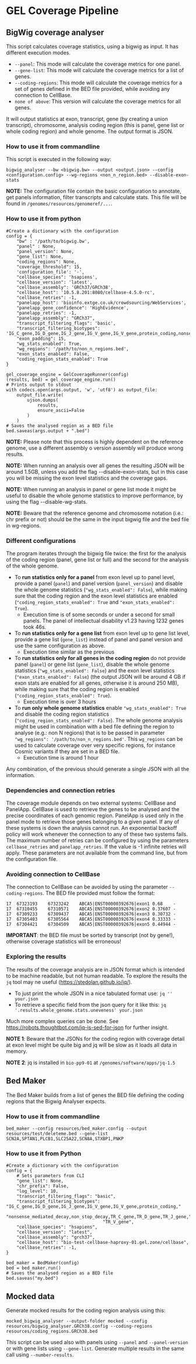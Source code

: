 # GEL Coverage Pipeline

## BigWig coverage analyser

This script calculates coverage statistics, using a bigwig as input. It has different execution modes.
   * `--panel`: This mode will calculate the coverage metrics for one panel.
   * `--gene-list`: This mode will calculate the coverage metrics for a list of genes.
   * `--coding-regions`: This mode will calculate the coverage metrics for a set of genes defined in the BED file provided, while avoiding any connection to CellBase.
   * `none of above`: This version will calculate the coverage metrics for all genes.

It will output statistics at exon, transcript, gene (by creating a union transcript), chromosome, analysis coding region
(this is panel, gene list or whole coding region) and whole genome. The output format is JSON.

### How to use it from commandline

This script is executed in the following way:

```
bigwig_analyser --bw <bigwig.bw> --output <output.json> --config <configuration.config> --wg-regions <non_n_region.bed> --disable-exon-stats
```

**NOTE:** The configuration file contain the basic configuration to annotate, get panels information, filter transcripts and calculate stats.
This file will be found in `/genomes/resources/genomeref/...`.


### How to use it from python


```
#Create a dictionary with the configuration
config = {
    "bw" : '/path/to/bigwig.bw',
    "panel" : None,
    "panel_version": None,
    "gene_list": None,
    "coding_regions": None,
    "coverage_threshold": 15,
    'configuration_file': '-',
    "cellbase_species": 'hsapiens',
    "cellbase_version": 'latest',
    "cellbase_assembly": 'GRCh37/GRCh38',
    "cellbase_host": '10.5.8.201:8080/cellbase-4.5.0-rc',
    "cellbase_retries": -1,
    "panelapp_host": 'bioinfo.extge.co.uk/crowdsourcing/WebServices',
    "panelapp_gene_confidence": 'HighEvidence',
    "panelapp_retries": -1,
    "panelapp_assembly": "GRCh37",
    "transcript_filtering_flags": 'basic',
    "transcript_filtering_biotypes": 'IG_C_gene,IG_D_gene,IG_J_gene,IG_V_gene,IG_V_gene,protein_coding,nonsense_mediated_decay,non_stop_decay,TR_C_gene,TR_D_gene,TR_J_gene,TR_V_gene',
    "exon_padding": 15,
    "wg_stats_enabled": True,
    "wg_regions": '/path/to/non_n_regions.bed',
    "exon_stats_enabled": False,
    "coding_region_stats_enabled": True
}

gel_coverage_engine = GelCoverageRunner(config)
(results, bed) = gel_coverage_engine.run()
# Prints output to stdout
with codecs.open(args.output, 'w', 'utf8') as output_file:
    output_file.write(
        ujson.dumps(
            results,
            ensure_ascii=False
        )
    )
# Saves the analysed region as a BED file
bed.saveas(args.output + ".bed")
```



**NOTE:** Please note that this process is highly dependent on the reference genome, use a different assembly o version assembly will produce wrong results.

**NOTE:** When running an analysis over all genes the resulting JSON will be around 1.5GB, unless you add the flag --disable-exon-stats,
but in this case you will be missing the exon level statistics and the coverage gaps.

**NOTE:** When running an analysis in panel or gene list mode it might be useful to disable the whole genome statistics to improve performance, by using the flag --disable-wg-stats.

**NOTE:** Beware that the reference genome and chromosome notation (i.e.: chr prefix or not) should be the same in the input bigwig file and the bed file in wg-regions.


### Different configurations

The program iterates through the bigwig file twice: the first for the analysis of the coding region (panel, gene list or
full) and the second for the analysis of the whole genome.

* To **run statistics only for a panel** from exon level up to panel level, provide a panel (`panel`) and panel
version (`panel_version`) and disable the whole genome statistics (`"wg_stats_enabled": False`), while making sure that
the coding region and the exon level statistics are enabled (`"coding_region_stats_enabled": True` and `"exon_stats_enabled": True`).
    * Execution time is of some seconds or under a second for small panels. The panel of intellectual disability v1.23 having 1232 genes took 46s.
* To **run statistics only for a gene list** from exon level up to gene list level, provide a gene list (`gene_list`) instead
of panel and panel version and use the same configuration as above.
    * Execution time similar as the previous
* To **run statistics only for all genes in the coding region** do not provide panel (`panel`) or gene list (`gene_list`),
disable the whole genome statistics (`"wg_stats_enabled": False`) and the exon level statistics (`"exon_stats_enabled": False`)
(the output JSON will be around 4 GB if exon stats are enabled for all genes, otherwise it is around 250 MB),
while making sure that the coding region is enabled (`"coding_region_stats_enabled": True`).
    * Execution time is over 3 hours
* To **run only whole genome statistics** enable `"wg_stats_enabled": True` and disable the coding region statistics
(`"coding_region_stats_enabled": False`). The whole genome analysis might be used in combination with a bed file defining
the region to analyse (e.g.: non N regions) that is to be passed in parameter `"wg_regions": '/path/to/non_n_regions.bed'`.
This `wg_regions` can be used to calculate coverage over very specific regions, for instance Cosmic variants if they are set in
a BED file.
    * Execution time is around 1 hour

Any combination, of the previous should generate a single JSON with all the information.


### Dependencies and connection retries

The coverage module depends on two external systems: CellBase and PanelApp. CellBase is used to retrieve the genes to be analysed and the precise coordinates of each genomic region. PanelApp is used only in the panel mode to retrieve those genes belonging to a given panel. If any of these systems is down the analysis cannot run.
An exponential backoff policy will work whenever the connection to any of these two systems fails. The maximum number of retries can be configured by using the parameters `cellbase_retries` and `panelapp_retries`. If the value is -1 infinite retries will apply. These parameters are not available from the command line, but from the configuration file.

### Avoiding connection to CellBase

The connection to CellBase can be avoided by using the parameter `--coding-regions`. The BED file provided must follow the format:
```
17	67323193	67323242	ABCA5|ENST00000392676|exon1	0.68	-
17	67310455	67310571	ABCA5|ENST00000392676|exon2	0.37607	-
17	67309233	67309437	ABCA5|ENST00000392676|exon3	0.30732	-
17	67305403	67305564	ABCA5|ENST00000392676|exon4	0.33333	-
17	67304421	67304509	ABCA5|ENST00000392676|exon5	0.44944	-
```

**IMPORTANT**: the BED file must be sorted by transcript (not by gene!), otherwise coverage statistics will be erroneous!

### Exploring the results

The results of the coverage analysis are in JSON format which is intended to be machine readable, but not human readable. To explore the results the `jq` tool may ne useful (https://stedolan.github.io/jq/).

* To just print the whole JSON in a nice tabulated format use: `jq '' your.json`
* To retrieve a specific field from the json query for it like this: `jq '.results.whole_genome.stats.uneveness' your.json`

Much more complex queries can be done. See https://robots.thoughtbot.com/jq-is-sed-for-json for further insight.

**NOTE 1**: Beware that the JSONs for the coding region with coverage detail at exon level might be quite big and jq will be slow as it loads all data in memory.

**NOTE 2**: jq is installed in `bio-pp9-01` at `/genomes/software/apps/jq-1.5`


## Bed Maker

The Bed Maker builds from a list of genes the BED file defining the coding regions that the Bigwig Analyser expects.

### How to use it from commandline

```
bed_maker --config resources/bed_maker.config --output resources/test/deleteme.bed --gene-list SCN2A,SPTAN1,PLCB1,SLC25A22,SCN8A,STXBP1,PNKP
```

### How to use it from Python

```
#Create a dictionary with the configuration
config = {
    # Sets parameters from CLI
    "gene_list": None,
    "chr_prefix": False,
    "log_level": 10,
    "transcript_filtering_flags": "basic",
    "transcript_filtering_biotypes": "IG_C_gene,IG_D_gene,IG_J_gene,IG_V_gene,IG_V_gene,protein_coding,"
                                     "nonsense_mediated_decay,non_stop_decay,TR_C_gene,TR_D_gene,TR_J_gene,"
                                     "TR_V_gene",
    "cellbase_species": "hsapiens",
    "cellbase_version": "latest",
    "cellbase_assembly": "grch37",
    "cellbase_host": "bio-test-cellbase-haproxy-01.gel.zone/cellbase",
    "cellbase_retries": -1,
}

bed_maker = BedMaker(config)
bed = bed_maker.run()
# Saves the analysed region as a BED file
bed.saveas("my.bed")
```

## Mocked data

Generate mocked results for the coding region analysis using this:
```
mocked_bigwig_analyser --output-folder mocked --config resources/bigwig_analyser.GRCh38.config --coding-regions resources/coding_regions.GRCh38.bed
```

This script can be used also with panels using `--panel` and `--panel-version` or with gene lists using `--gene-list`.
Generate multiple results in the same call using `--number-results`.